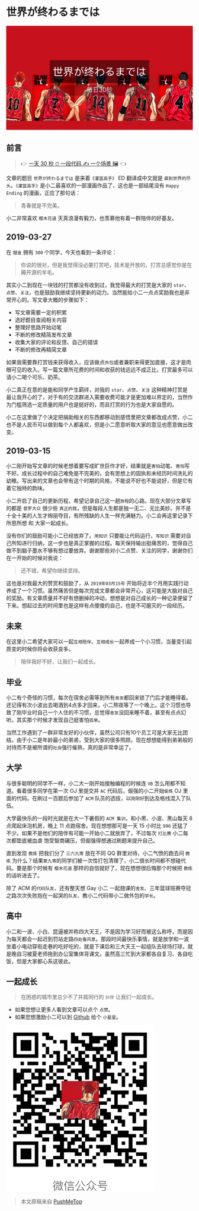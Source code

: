 # 世界が终わるまでは

![封面](https://raw.githubusercontent.com/pushmetop/resource/master/30-seconds-for-everyday/timeline/poster.png)

## 前言

> 👉 [一天 30 秒 ⏱ 一段代码 ✍️ 一个场景 🖼](https://github.com/pushmetop/30-seconds-for-everyday) 👈

文章的题目 `世界が终わるまでは` 是来着`《灌篮高手》` ED 翻译成中文就是 `直到世界的尽头`。`《灌篮高手》`是小二最喜欢的一部漫画作品了，这也是一部结尾没有 `Happy Ending` 的漫画，正应了那句话：

> 青春就是不完美。

小二非常喜欢 `樱木花道` 天真浪漫有毅力，也羡慕他有着一群陪伴的好基友。

## 2019-03-27

在 `掘金` 拥有 `300` 个同学，今天也看到一条评论：

> 你说的很对，但是我觉得没必要打赏吧，技术是开放的，打赏总感觉你是在薅开源的羊毛。

其实小二到现在一块钱的打赏都没有收到过，我觉得最大的打赏是大家的 `star`、`点赞`、`关注`，也是鼓励我继续坚持更新的动力。当然能给小二一点点奖励我也是非常开心的。写文章大概的步骤如下：

* 写文章需要一定的积累
* 选好题目查阅相关内容
* 整理好思路开始动笔
* 不断的修改精简发布文章
* 收集大家的评论和反馈、自己的错误
* 不断的修改再精简文章

如果我需要靠打赏钱来获得收入，应该做点`外包`或者兼职来得更加直接，这才是肉眼可见的收入。写一篇文章所花费的时间和收获的钱远远不成正比，打赏最多可以请小二喝个可乐、奶茶。

小二真正在意的是能和同学产生羁绊，对我的 `star`、`点赞`、`关注` 这种精神打赏是最让我开心的了，对于有的交流群进入需要收费可能才是更加难以界定的，当然作为门槛筛选一定质量的用户也是挺好的，而且打赏的行为也是大家自愿的。

小二在这里做了个决定把捐助相关的东西都移动到感悟里把文章都改成点赞，小二也不是人民币可以做到每个人都喜欢，但是小二愿意听取大家的意见也愿意做出改变。

## 2019-03-15

小二刚开始写文章的时候老想着要写成旷世巨作才好，结果就是`害怕`动笔、`害怕`写不好。成长过程中的自己难免是不完美的，会有思想上的固执和未经历时间洗礼的幼稚。写出来的文章也会带有这个时期的风格，不能说不好也不能说好，但是它有着它独特的韵味。

小二开启了自己的更新历程，希望记录自己这一趟`旅程`的心路。现在大部分文章写的都是 `普罗大众` 很少些 `真正的我`，但是每段人生都是独一无二、无比美妙。并不是十全十美的人生才绚丽夺目，有所残缺的人生一样充满魅力。小二会再这里记录下所思所想 和 大家一起成长。

没有你们的鼓励可能小二已经放弃了。`用知识` 只要能让代码运行，`写知识` 需要对自己所知进行归纳，这一步也是真正掌握的过程。每天保持输出挺痛苦的，觉得自己做不到脑子墨水不够有想过要放弃。谢谢那些对小二点赞、关注的同学，谢谢你们在一开始的时候对我说：

> 还不错，希望你继续坚持。

这也是对我最大的赞赏和鼓励了，从 `2019年03月15号` 开始将近半个月用实践行动养成了一个习惯。虽然痛苦但是每次完成文章都会非常开心，这可能是大脑对自己的奖励。有文章质量并不好有想删掉的冲动，想想是对自己成长的一种记录便留了下来。想起过去的时间里也是这样有点傻傻的自己，也是不可磨灭的一段经历。

## 未来

在这里小二希望大家可以一起`互相陪伴`、`互相成长`一起养成一个小习惯，当量变引起质变的时候你将会收获良多。

> 陪伴我好不好，让我们一起成长。

## 毕业

小二有个奇怪的习惯，每次在宿舍必需等到所有`舍友`都回来锁了门后才能睡得着。还记得有次小波出去喝酒到4点多才回来，小二熬夜等了一个晚上。这个习惯也导致了刚毕业时自己一个人住的不习惯，总觉得`舍友`没回来睡不着，甚至有点点幻听。其实那个时候才发现自己挺害怕`孤单`。

当然工作遇到了一群非常友好的小伙伴，虽然公司只有10个员工可是大家无比团结。由于小二是年龄最小的弟弟，受到大家的很多照顾。现在想想能得到弟弟般的对待而不是被所谓的`社会`强行催熟，真的是非常幸运了。

## 大学

与很多聪明的同学不一样，小二大一刚开始接触编程的时候连 `VB` 怎么用都不知道。看着很多同学在第一次 OJ 里提交并 `AC` 代码后，倔强的小二开始`偷练` OJ 里面的代码。在刷过一百题后参加了 `ACM` 队员的选拔，以`刚刚好`到达及格线混入了队伍。
 
大学最快乐的一段时光就是在大一下暑假的 `ACM 集训`，和小黑、小波、黑山每天 8 点爬起床泡机房，晚上 11 点跑宿舍。现在想想那可是一天 15 小时比 `996` 还猛了不少。如果不是他们的陪伴有可能一开始小二就放弃了，不过每次 `打比赛` 小二每次都垫底被血虐 饱受智商碾压，但倔强得想通过刷题来提升自己。

直到发现 `教练` 把我们分了 `三六九等` 放在不同 QQ 群里对待，小二气愤的跑去问 `教练` 为什么？结果`第九等`的同学们被一次性打包清理了，小二很长时间都不想碰代码。要是那个时候有 `樱木花道` 那样的自信就好了，现在想想很后悔那个时候把 `教练` 的话听进去了。

除了 ACM 的`代码队友`、还有整天想 Gay 小二 一起翘课的`舍友`、三年篮球班赛夺冠之路次次失败抱在一起哭的`队友`、教小二代码带小二做外包的`学长`。

## 高中

小二和一波、小白、昆逼被并称四大天王，不是因为学习好而被这么称呼，而是因为每天都会一起迟到罚站走路`四处看风景`。那段时间最快乐事情，就是放学和一波坐着小电动穿街走巷的吃好吃的，就是下课后和三大天王一起组队去球场打球，就是晚自习被夏老师拖到办公室集体背课文。虽然高三忙到大家都各自复习、各自吃饭，但是大家都心系这彼此。

## 一起成长

> 在困惑的城市里总少不了并肩同行的 `伙伴` 让我们一起成长。

* 如果您想让更多人看到文章可以点个 `点赞`。
* 如果您想激励小二可以到 [Github](https://github.com/pushmetop/30-seconds-for-everyday) 给个 `小星星`。

![微信公众号](https://raw.githubusercontent.com/pushmetop/resource/master/donate/pushmetop.png)

> 本文原稿来自 [PushMeTop](https://github.com/pushmetop)